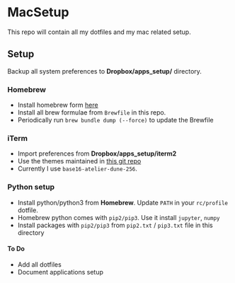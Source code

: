 # MacSetup
This repo will contain all my dotfiles and my mac related setup.

## Setup
Backup all system preferences to **Dropbox/apps_setup/** directory.

### Homebrew
* Install homebrew form [here](https://brew.sh/)
* Install all brew formulae from `Brewfile` in this repo.
* Periodically run `brew bundle dump (--force)` to update the Brewfile

### iTerm
* Import preferences from **Dropbox/apps_setup/iterm2**
* Use the themes maintained in [this git repo](https://github.com/martinlindhe/base16-iterm2)
* Currently I use `base16-atelier-dune-256`.

### Python setup
* Install python/python3 from **Homebrew**. Update `PATH` in your `rc/profile` dotfile.
* Homebrew python comes with `pip2/pip3`. Use it install `jupyter`, `numpy`
* Install packages with `pip2/pip3` from `pip2.txt` / `pip3.txt` file in this directory


#### To Do
* Add all dotfiles
* Document applications setup
